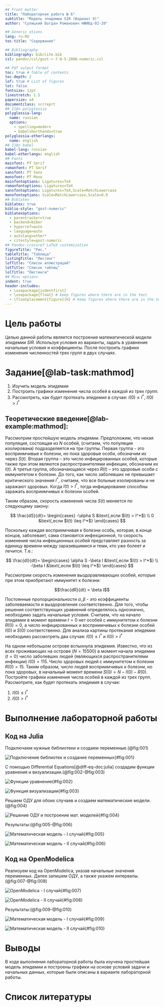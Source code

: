 ```yaml
---
## Front matter
title: "Лабораторная работа № 6"
subtitle: "Модель эпидемии SIR (Вариант 9)"
author: "Сулицкий Богдан Романович НФИбд-02-20"

## Generic otions
lang: ru-RU
toc-title: "Содержание"

## Bibliography
bibliography: bib/cite.bib
csl: pandoc/csl/gost-r-7-0-5-2008-numeric.csl

## Pdf output format
toc: true # Table of contents
toc-depth: 2
lof: true # List of figures
lot: false
fontsize: 12pt
linestretch: 1.5
papersize: a4
documentclass: scrreprt
## I18n polyglossia
polyglossia-lang:
  name: russian
  options:
    - spelling=modern
    - babelshorthands=true
polyglossia-otherlangs:
  name: english
## I18n babel
babel-lang: russian
babel-otherlangs: english
## Fonts
mainfont: PT Serif
romanfont: PT Serif
sansfont: PT Sans
monofont: PT Mono
mainfontoptions: Ligatures=TeX
romanfontoptions: Ligatures=TeX
sansfontoptions: Ligatures=TeX,Scale=MatchLowercase
monofontoptions: Scale=MatchLowercase,Scale=0.9
## Biblatex
biblatex: true
biblio-style: "gost-numeric"
biblatexoptions:
  - parentracker=true
  - backend=biber
  - hyperref=auto
  - language=auto
  - autolang=other*
  - citestyle=gost-numeric
## Pandoc-crossref LaTeX customization
figureTitle: "Рис."
tableTitle: "Таблица"
listingTitle: "Листинг"
lofTitle: "Список иллюстраций"
lotTitle: "Список таблиц"
lolTitle: "Листинги"
## Misc options
indent: true
header-includes:
  - \usepackage{indentfirst}
  - \usepackage{float} # keep figures where there are in the text
  - \floatplacement{figure}{H} # keep figures where there are in the text
---
```

# Цель работы

Целью данной работы является построение математической модели эпидемии $SIR$. Используя условия из варианты, задать в уравнение начальные условия и коэффициенты.
После построить графики изменения численностей трех групп в двух случаях.

# Задание[@lab-task:mathmod]

1.	Изучить модель эпидемии
2.	Построить графики изменения числа особей в каждой из трех групп. 
3.	Рассмотреть, как будет протекать эпидемия в случае: $I(0)\leq I^*$, $I(0)>I^*$

## Теоретические введение[@lab-example:mathmod]:

Рассмотрим простейшую модель эпидемии. Предположим, что некая популяция, состоящая из $N$ особей, (считаем, что популяция изолирована) подразделяется на три группы. Первая группа - это восприимчивые к болезни, но пока здоровые особи, обозначим их через $S(t)$. Вторая группа – это число инфицированных особей, которые также при этом являются распространителями инфекции, обозначим их $I(t)$. А третья группа, обозначающаяся через $R(t)$ – это здоровые особи с иммунитетом к болезни. 
До того, как число заболевших не превышает критического значения $I^*$, считаем, что все больные изолированы и не заражают здоровых. Когда $I(t)> I^*$, тогда инфицирование способны заражать восприимчивых к болезни особей. 

Таким образом, скорость изменения числа $S(t)$ меняется по следующему закону:

$$
\frac{dS}{dt}=
 \begin{cases}
	-\alpha S &\text{,если $I(t) > I^*$}
	\\   
	0 &\text{,если $I(t) \leq I^*$}
 \end{cases}
$$


Поскольку каждая восприимчивая к болезни особь, которая, в конце концов, заболевает, сама становится инфекционной, то скорость изменения числа инфекционных особей представляет разность за единицу времени между заразившимися и теми, кто уже болеет и лечится. Т.е.:

$$
\frac{dI}{dt}=
 \begin{cases}
	\alpha S -\beta I &\text{,если $I(t) > I^*$}
	\\   
	-\beta I &\text{,если $I(t) \leq I^*$}
 \end{cases}
$$


Рассмотрим скорость изменения выздоравливающих особей, которые при этом приобретают иммунитет к болезни:

$$\frac{dR}{dt} = \beta I$$

Постоянные пропорциональности $\alpha, \beta$ - это коэффициенты заболеваемости и выздоровления соответственно. Для того, чтобы решения соответствующих уравнений определялось однозначно, необходимо задать начальные условия. Считаем, что на начало эпидемии в момент времени $t=0$ нет особей с иммунитетом к болезни $R(0)=0$, а число инфицированных и восприимчивых к болезни особей $I(0)$ и $S(0)$ соответственно. Для анализа картины протекания эпидемии необходимо рассмотреть два случая:  $I(0) \leq I^*$ и  $I(0)>I^*$

На одном небольшом острове вспыхнула эпидемия. 
Известно, что из всех проживающих на острове $(N=15500)$ в момент начала эпидемии $(t=0)$ число заболевших людей (являющихся распространителями инфекции) $I(0)=115$.
Число здоровых людей с иммунитетом к болезни $R(0)=15$. 
Таким образом, число людей восприимчивых к болезни, но пока здоровых, в начальный момент времени $S(0)=N-I(0)-R(0)$.
Постройте графики изменения числа особей в каждой из трех групп.
Рассмотрите, как будет протекать эпидемия в случае:
1.	$I(0)\leq I^*$
2.	$I(0)>I^*$

# Выполнение лабораторной работы

## Код на Julia

Подключаем нужные библиотеки и создаем переменные.(@fig:001)

![Подключение библиотек и создание переменных](./image/01.png){#fig:001}

С помощью Differential Equations[@diff-eq-doc:julia] создадим функции уравнения и визуализации.(@fig:002-@fig:003)

![Функции уравнение](./image/02.png){#fig:002}

![Функция визуализации](./image/03.png){#fig:003}

Решаем ОДУ для обоих случаев и создаем математические модели.(@fig:004)

![Решение ОДУ и построение мат. моделей](./image/04.png){#fig:004}

Результаты:(@fig:005-@fig:006)

![Математическая модель - I случай](./image/Figure_1.png){#fig:005}

![Математическая модель - II случай](./image/Figure_2.png){#fig:006}

## Код на OpenModelica

Реализуем код на OpenModelica, указав начальные значения переменных. Далее запишем ОДУ, а также укажем интервалы.(@fig:007-@fig:008)

![OpenModelica - I случай](./image/05.png){#fig:007}

![OpenModelica - II случай](./image/06.png){#fig:008}

Результаты:(@fig:009-@fig:010)

![Математическая модель - I случай](./image/model_1.png){#fig:009}

![Математическая модель - II случай](./image/model_2.png){#fig:010}

# Выводы

В ходе выполнения лабораторной работы была изучена простейшая модель эпидемии и построены графики на основе условий задачи и начальных данных, которые были описаны в варианте лабораторной работы.

# Список литературы 